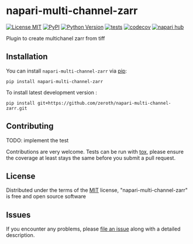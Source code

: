 # napari-multi-channel-zarr

[![License MIT](https://img.shields.io/pypi/l/napari-multi-channel-zarr.svg?color=green)](https://github.com/zeroth/napari-multi-channel-zarr/raw/main/LICENSE)
[![PyPI](https://img.shields.io/pypi/v/napari-multi-channel-zarr.svg?color=green)](https://pypi.org/project/napari-multi-channel-zarr)
[![Python Version](https://img.shields.io/pypi/pyversions/napari-multi-channel-zarr.svg?color=green)](https://python.org)
[![tests](https://github.com/zeroth/napari-multi-channel-zarr/workflows/tests/badge.svg)](https://github.com/zeroth/napari-multi-channel-zarr/actions)
[![codecov](https://codecov.io/gh/zeroth/napari-multi-channel-zarr/branch/main/graph/badge.svg)](https://codecov.io/gh/zeroth/napari-multi-channel-zarr)
[![napari hub](https://img.shields.io/endpoint?url=https://api.napari-hub.org/shields/napari-multi-channel-zarr)](https://napari-hub.org/plugins/napari-multi-channel-zarr)

Plugin to create multichanel zarr from tiff


## Installation

You can install `napari-multi-channel-zarr` via [pip]:

    pip install napari-multi-channel-zarr



To install latest development version :

    pip install git+https://github.com/zeroth/napari-multi-channel-zarr.git


## Contributing

TODO: implement the test 

Contributions are very welcome. Tests can be run with [tox], please ensure
the coverage at least stays the same before you submit a pull request.

## License

Distributed under the terms of the [MIT] license,
"napari-multi-channel-zarr" is free and open source software

## Issues

If you encounter any problems, please [file an issue] along with a detailed description.

[napari]: https://github.com/napari/napari
[Cookiecutter]: https://github.com/audreyr/cookiecutter
[@napari]: https://github.com/napari
[MIT]: http://opensource.org/licenses/MIT
[BSD-3]: http://opensource.org/licenses/BSD-3-Clause
[GNU GPL v3.0]: http://www.gnu.org/licenses/gpl-3.0.txt
[GNU LGPL v3.0]: http://www.gnu.org/licenses/lgpl-3.0.txt
[Apache Software License 2.0]: http://www.apache.org/licenses/LICENSE-2.0
[Mozilla Public License 2.0]: https://www.mozilla.org/media/MPL/2.0/index.txt
[cookiecutter-napari-plugin]: https://github.com/napari/cookiecutter-napari-plugin

[file an issue]: https://github.com/zeroth/napari-multi-channel-zarr/issues

[napari]: https://github.com/napari/napari
[tox]: https://tox.readthedocs.io/en/latest/
[pip]: https://pypi.org/project/pip/
[PyPI]: https://pypi.org/
